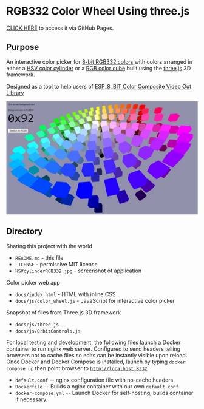# RGB332 Color Wheel Using three.js

[CLICK HERE](https://roger-random.github.io/RGB332_color_wheel_three.js/)
to access it via GitHub Pages.

## Purpose

An interactive color picker for
[8-bit RGB332 colors](https://github.com/Roger-random/ESP_8_BIT_composite#8-bit-color)
with colors arranged in either a
[HSV color cylinder](https://en.wikipedia.org/wiki/HSL_and_HSV)
or a
[RGB color cube](https://en.wikipedia.org/wiki/RGB_color_space)
built using the
[three.js](https://threejs.org) 3D framework.

Designed as a tool to help users of
[ESP_8_BIT Color Composite Video Out Library](https://github.com/Roger-random/ESP_8_BIT_composite)

[![Application screen shot](./HSVcylinderRGB332.jpg "Color picker application")](https://roger-random.github.io/RGB332_color_wheel_three.js/)

## Directory

Sharing this project with the world
* `README.md` - this file
* `LICENSE` - permissive MIT license
* `HSVcylinderRGB332.jpg` - screenshot of application

Color picker web app
* `docs/index.html` - HTML with inline CSS
* `docs/js/color_wheel.js` - JavaScript for interactive color picker

Snapshot of files from Three.js 3D framework
* `docs/js/three.js`
* `docs/js/OrbitControls.js`

For local testing and development, the following files launch a Docker
container to run nginx web server. Configured to send headers telling browsers
not to cache files so edits can be instantly visible upon reload. Once
Docker and Docker Compose is installed, launch by typing
`docker compose up` then point browser to
[`http://localhost:8332`](http://localhost:8332)
* `default.conf` -- nginx configuration file with no-cache headers
* `Dockerfile` -- Builds a nginx container with our own `default.conf`
* `docker-compose.yml` -- Launch Docker for self-hosting, builds container if
necessary.
